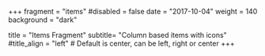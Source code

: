 +++
fragment = "items"
#disabled = false
date = "2017-10-04"
weight = 140
background = "dark"

title = "Items Fragment"
subtitle= "Column based items with icons"
#title_align = "left" # Default is center, can be left, right or center
+++
